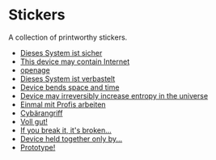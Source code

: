 Stickers
========


A collection of printworthy stickers.

* [Dieses System ist sicher](sicher/)
* [This device may contain Internet](internet/)
* [openage](openage/)
* [Dieses System ist verbastelt](verbastelt/)
* [Device bends space and time](spacetime/)
* [Device may irreversibly increase entropy in the universe](entropy/)
* [Einmal mit Profis arbeiten](einmal/)
* [Cybärangriff](cybaer/)
* [Voll gut!](voll_gut/)
* [If you break it, it's broken...](broken/)
* [Device held together only by...](held_together/)
* [Prototype!](prototype/)
